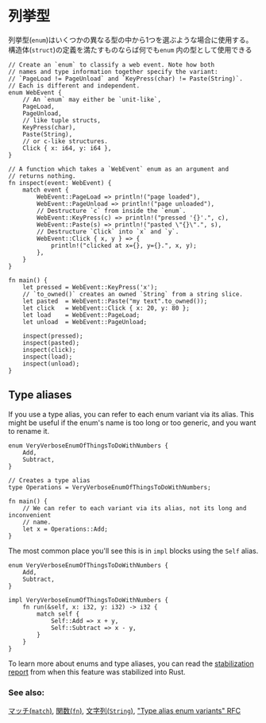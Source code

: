 <!--
# Enums
-->
# 列挙型

<!--
The `enum` keyword allows the creation of a type which may be one of a few
different variants. Any variant which is valid as a `struct` is also valid as
an `enum`.
-->
列挙型(`enum`)はいくつかの異なる型の中から1つを選ぶような場合に使用する。構造体(`struct`)の定義を満たすものならば何でも`enum` 内の型として使用できる

```rust,editable
// Create an `enum` to classify a web event. Note how both
// names and type information together specify the variant:
// `PageLoad != PageUnload` and `KeyPress(char) != Paste(String)`.
// Each is different and independent.
enum WebEvent {
    // An `enum` may either be `unit-like`,
    PageLoad,
    PageUnload,
    // like tuple structs,
    KeyPress(char),
    Paste(String),
    // or c-like structures.
    Click { x: i64, y: i64 },
}

// A function which takes a `WebEvent` enum as an argument and
// returns nothing.
fn inspect(event: WebEvent) {
    match event {
        WebEvent::PageLoad => println!("page loaded"),
        WebEvent::PageUnload => println!("page unloaded"),
        // Destructure `c` from inside the `enum`.
        WebEvent::KeyPress(c) => println!("pressed '{}'.", c),
        WebEvent::Paste(s) => println!("pasted \"{}\".", s),
        // Destructure `Click` into `x` and `y`.
        WebEvent::Click { x, y } => {
            println!("clicked at x={}, y={}.", x, y);
        },
    }
}

fn main() {
    let pressed = WebEvent::KeyPress('x');
    // `to_owned()` creates an owned `String` from a string slice.
    let pasted  = WebEvent::Paste("my text".to_owned());
    let click   = WebEvent::Click { x: 20, y: 80 };
    let load    = WebEvent::PageLoad;
    let unload  = WebEvent::PageUnload;

    inspect(pressed);
    inspect(pasted);
    inspect(click);
    inspect(load);
    inspect(unload);
}

```

## Type aliases

If you use a type alias, you can refer to each enum variant via its alias.
This might be useful if the enum's name is too long or too generic, and you
want to rename it.

```rust,editable
enum VeryVerboseEnumOfThingsToDoWithNumbers {
    Add,
    Subtract,
}

// Creates a type alias
type Operations = VeryVerboseEnumOfThingsToDoWithNumbers;

fn main() {
    // We can refer to each variant via its alias, not its long and inconvenient
    // name.
    let x = Operations::Add;
}
```

The most common place you'll see this is in `impl` blocks using the `Self` alias.

```rust,editable
enum VeryVerboseEnumOfThingsToDoWithNumbers {
    Add,
    Subtract,
}

impl VeryVerboseEnumOfThingsToDoWithNumbers {
    fn run(&self, x: i32, y: i32) -> i32 {
        match self {
            Self::Add => x + y,
            Self::Subtract => x - y,
        }
    }
}
```

To learn more about enums and type aliases, you can read the
[stabilization report][aliasreport] from when this feature was stabilized into
Rust.

### See also:

<!--
[`match`][match], [`fn`][fn], and [`String`][str], ["Type alias enum variants" RFC][type_alias_rfc]
-->
[マッチ(`match`)][match], [関数(`fn`)][fn], [文字列(`String`)][str], ["Type alias enum variants" RFC][type_alias_rfc]

[c_struct]: https://en.wikipedia.org/wiki/Struct_(C_programming_language)
[match]: ../flow_control/match.md
[fn]: ../fn.md
[str]: ../std/str.md
[aliasreport]: https://github.com/rust-lang/rust/pull/61682/#issuecomment-502472847
[type_alias_rfc]: https://rust-lang.github.io/rfcs/2338-type-alias-enum-variants.html

